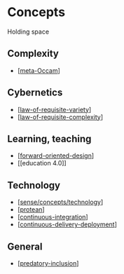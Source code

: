 # Concepts

Holding space

## Complexity 

- [[meta-Occam]]

## Cybernetics

- [[law-of-requisite-variety]]
- [[law-of-requisite-complexity]]

## Learning, teaching 

- [[forward-oriented-design]]
- [[education 4.0]]

## Technology 

- [[sense/concepts/technology]]
- [[protean]]
- [[continuous-integration]]
- [[continuous-delivery-deployment]]

## General 

- [[predatory-inclusion]]



[//begin]: # "Autogenerated link references for markdown compatibility"
[meta-Occam]: meta-occam "Meta Occam"
[law-of-requisite-variety]: law-of-requisite-variety "Law of Requsite Variety"
[law-of-requisite-complexity]: law-of-requisite-complexity "Law of Requisite Complexity"
[forward-oriented-design]: forward-oriented-design "Forward-oriented design"
[sense/concepts/technology]: technology "Technology"
[protean]: protean "Protean"
[continuous-integration]: continuous-integration "Continuous Integration"
[continuous-delivery-deployment]: continuous-delivery-deployment "Continuous Delivery and Deployment"
[predatory-inclusion]: predatory-inclusion "Predatory Inclusion"
[//end]: # "Autogenerated link references"